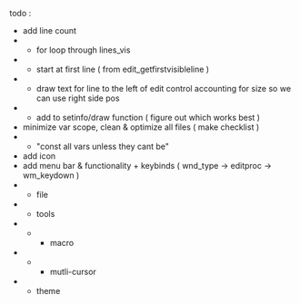 todo :
- add line count
- - for loop through lines_vis
- - start at first line ( from edit_getfirstvisibleline )
- - draw text for line to the left of edit control accounting for size so we can use right side pos
- - add to setinfo/draw function ( figure out which works best )
- minimize var scope, clean & optimize all files ( make checklist )
- - "const all vars unless they cant be"
- add icon
- add menu bar & functionality + keybinds ( wnd_type -> editproc -> wm_keydown )
- - file
- - tools
- - - macro
- - - mutli-cursor
- - theme
